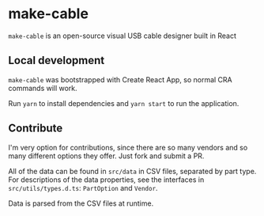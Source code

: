# make-cable

`make-cable` is an open-source visual USB cable designer built in React

## Local development

`make-cable` was bootstrapped with Create React App, so normal CRA commands will work.

Run `yarn` to install dependencies and `yarn start` to run the application.

## Contribute

I'm very option for contributions, since there are so many vendors and so many different options they offer. Just fork and submit a PR.

All of the data can be found in `src/data` in CSV files, separated by part type. For descriptions of the data properties, see the interfaces in `src/utils/types.d.ts`: `PartOption` and `Vendor`.

Data is parsed from the CSV files at runtime.
